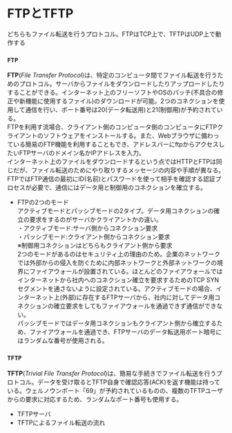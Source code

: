 # FTPとTFTP
どちらもファイル転送を行うプロトコル。FTPはTCP上で、TFTPはUDP上で動作する

### `FTP`
**FTP**(*File Transfer Protocol*)は、特定のコンピュータ間でファイル転送を行うためのプロトコル。サーバからファイルをダウンロードしたりアップロードしたりすることができる。インターネット上のフリーソフトやOSのパッチ(不具合の修正や新機能に使用するファイル)のダウンロードが可能。2つのコネクションを使用して通信を行い、ポート番号は20(データ転送用)と21(制御用)が予約されている。  
FTPを利用す流場合、クライアント側のコンピュータ側のコンピュータにFTPクライアントのソフトウェアをインストールする。また、Webブラウザに備わっている簡易のFTP機能を利用することもでき、アドレスバーにftpからアクセスしたいFTPサーバのドメイン名かIPアドレスを入力。  
インターネット上のファイルをダウンロードするという点ではHTTPとFTPは同じだが、ファイル転送のためにやり取りするメッセージの内容や手順が異なる。FTPではFTP通信の最初にID(名前)とパスワードを使って相手を確認する認証プロセスが必要で、通信にはデータ用と制御用のコネクションを確立する。

- FTPの2つのモード  
アクティブモードとパッシブモードの2タイプ。データ用コネクションの確立の要求をするのがサーバかクライアントかの違い。  
・アクティブモード:サーバ側からコネクション要求  
・パッシブモード:クライアント側からコネクション要求  
※制御用コネクションはどちらもクライアント側から要求  
2つのモードがあるのはセキュリティ上の理由のため。企業のネットワークでは外部からの侵入を防ぐために内部ネットワークと外部ネットワークの境界にファイアウォールが設置されている。ほとんどのファイアウォールではインターネットから社内へのコネクション確立を要求するためのTCP SYNセグメントを通さないように設定されている。アクティブモードの場合、インターネット上(外部)に存在するFTPサーバから、社内に対してデータ用コネクションの確立要求をしてもファイアウォールを通過できず通信ができない。  
パッシブモードではデータ用コネクションもクライアント側から確立するため、ファイアウォールを通過でき、FTPサーバのデータ転送用ポート暗号にはランダムな番号が使用される。

### `TFTP`
**TFTP**(*Trivial File Transfer Protocol*)は、簡易な手続きでファイル転送を行うプロトコル。データを受け取るとTFTP自身で確認応答(ACK)を返す機能は持っている。ウェルノウンポート「69」が予約されているものの、複数のTFTPユーザからの要求に対応するため、ランダムなポート番号も使用する。

- TFTPサーバ
- TFTPによるファイル転送の流れ

